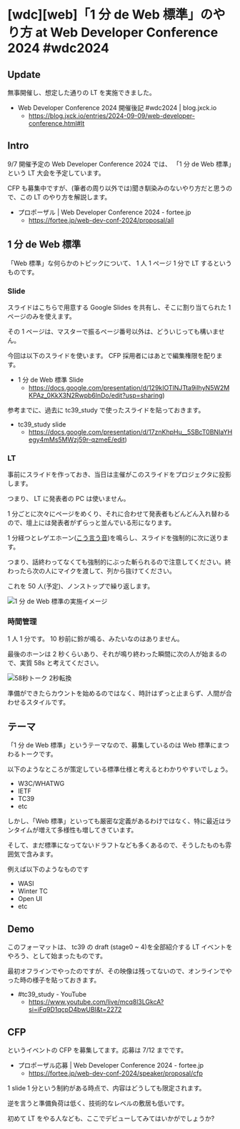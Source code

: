 # [wdc][web]「1 分 de Web 標準」のやり方 at Web Developer Conference 2024 #wdc2024

## Update

無事開催し、想定した通りの LT を実施できました。

- Web Developer Conference 2024 開催後記 #wdc2024 | blog.jxck.io
  - https://blog.jxck.io/entries/2024-09-09/web-developer-conference.html#lt


## Intro

9/7 開催予定の Web Developer Conference 2024 では、 「1 分 de Web 標準」という LT 大会を予定しています。

CFP も募集中ですが、(筆者の周り以外では)聞き馴染みのないやり方だと思うので、この LT のやり方を解説します。

- プロポーザル | Web Developer Conference 2024 - fortee.jp
  - https://fortee.jp/web-dev-conf-2024/proposal/all


## 1 分 de Web 標準

「Web 標準」な何らかのトピックについて、 1 人 1 ページ 1 分で LT するというものです。


### Slide

スライドはこちらで用意する Google Slides を共有し、そこに割り当てられた 1 ページのみを使えます。

その 1 ページは、マスターで振るページ番号以外は、どういじっても構いません。

今回は以下のスライドを使います。 CFP 採用者にはあとで編集権限を配ります。

- 1 分 de Web 標準 Slide
  - https://docs.google.com/presentation/d/129kIOTlNJTta9ilhyN5W2MKPAz_0KkX3N2Rwpb6lnDo/edit?usp=sharing)

参考までに、過去に tc39_study で使ったスライドを貼っておきます。

- tc39_study slide
  - https://docs.google.com/presentation/d/17znKhpHu__5SBcT0BNIaYHegy4mMs5MWzj59r-qzmeE/edit)


### LT

事前にスライドを作っておき、当日は主催がこのスライドをプロジェクタに投影します。

つまり、 LT に発表者の PC は使いません。

1 分ごとに次々にページをめくり、それに合わせて発表者もどんどん入れ替わるので、壇上には発表者がずらっと並んでいる形になります。

1 分経つとレゲエホーン([こう言う音](https://www.myinstants.com/ja/instant/mlg-air-horn/))を鳴らし、スライドを強制的に次に送ります。

つまり、話終わってなくても強制的にぶった斬られるので注意してください。終わったら次の人にマイクを渡して、列から抜けてください。

これを 50 人(予定)、ノンストップで繰り返します。

![1 分 de Web 標準の実施イメージ](1min-de-web-standard.svg#2190x4188)


### 時間管理

1 人 1 分です。 10 秒前に鈴が鳴る、みたいなのはありません。

最後のホーンは 2 秒くらいあり、それが鳴り終わった瞬間に次の人が始まるので、実質 58s と考えてください。

![58秒トーク 2秒転換](timer.svg#295x246)

準備ができたらカウントを始めるのではなく、時計はずっと止まらず、人間が合わせるスタイルです。


## テーマ

「1 分 de Web 標準」というテーマなので、募集しているのは Web 標準にまつわるトークです。

以下のようなところが策定している標準仕様と考えるとわかりやすいでしょう。

- W3C/WHATWG
- IETF
- TC39
- etc

しかし、「Web 標準」といっても厳密な定義があるわけではなく、特に最近はランタイムが増えて多様性も増してきています。

そして、まだ標準になってないドラフトなども多くあるので、そうしたものも雰囲気で含みます。

例えば以下のようなものです

- WASI
- Winter TC
- Open UI
- etc


## Demo

このフォーマットは、 tc39 の draft (stage0 ~ 4)を全部紹介する LT イベントをやろう、として始まったものです。

最初オフラインでやったのですが、その映像は残ってないので、オンラインでやった時の様子を貼っておきます。

- #tc39_study - YouTube
  - https://www.youtube.com/live/mcq8l3LGkcA?si=iFq9D1qcpD4bwUBI&t=2272


## CFP

というイベントの CFP を募集してます。応募は 7/12 までです。

- プロポーザル応募 | Web Developer Conference 2024 - fortee.jp
  - https://fortee.jp/web-dev-conf-2024/speaker/proposal/cfp

1 slide 1 分という制約がある時点で、内容はどうしても限定されます。

逆を言うと準備負荷は低く、技術的なレベルの敷居も低いです。

初めて LT をやる人なども、ここでデビューしてみてはいかがでしょうか?